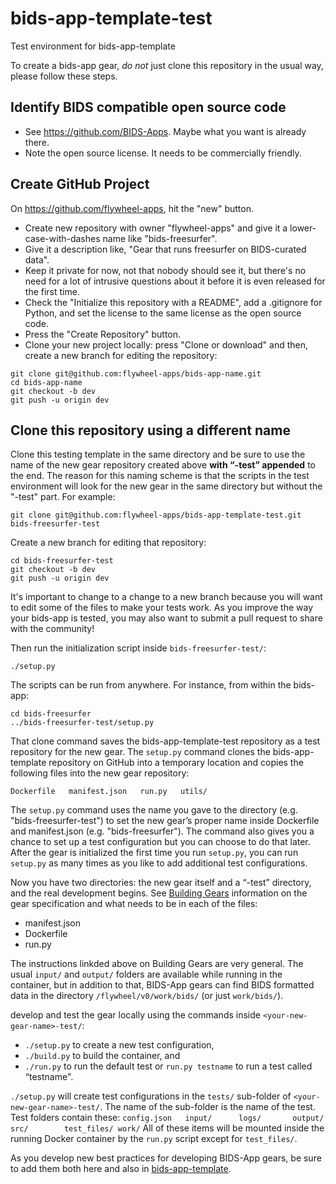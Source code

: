 # bids-app-template-test
Test environment for bids-app-template 

To create a bids-app gear, *do not* just clone this repository in the usual way, please follow these steps.

## Identify BIDS compatible open source code

* See https://github.com/BIDS-Apps.  Maybe what you want is already there.
* Note the open source license.  It needs to be commercially friendly.

## Create GitHub Project

On https://github.com/flywheel-apps, hit the "new" button. 
  *  Create new repository with owner "flywheel-apps" and give it a lower-case-with-dashes name like "bids-freesurfer".  
  * Give it a description like, "Gear that runs freesurfer on BIDS-curated data".  
  * Keep it private for now, not that nobody should see it, but there's no need for a lot of intrusive questions about it before it is even released for the first time.  
  * Check the "Initialize this repository with a README", add a .gitignore for Python, and set the license to the same license as the open source code.
  * Press the "Create Repository" button.
  * Clone your new project locally: press "Clone or download" and then, create a new branch for editing the repository: 

```
git clone git@github.com:flywheel-apps/bids-app-name.git
cd bids-app-name
git checkout -b dev
git push -u origin dev
```

## Clone this repository using a different name

Clone this testing template in the same directory and be sure to use the name of the new
gear repository created above **with “-test” appended** to the end.  The reason for this naming scheme is that the scripts in the test environment will look for the new gear in the same directory but without the "-test" part.  For example:

`git clone git@github.com:flywheel-apps/bids-app-template-test.git  bids-freesurfer-test`

Create a new branch for editing that repository:
```
cd bids-freesurfer-test
git checkout -b dev
git push -u origin dev
```
It's important to change to a change to a new branch because you will want to edit some of the files to make your tests work.  As you improve the way your bids-app is tested, you may also want to submit a pull request to share with the community!

Then run the initialization script inside `bids-freesurfer-test/`:

`./setup.py`

The scripts can be run from anywhere.  For instance, from within the bids-app:

```
cd bids-freesurfer
../bids-freesurfer-test/setup.py
```

That clone command saves the bids-app-template-test repository as
a test repository for the new gear.  The `setup.py` command clones
the bids-app-template repository on GitHub into a temporary location
and copies the following files into the new gear repository:

`Dockerfile   manifest.json   run.py   utils/`

The `setup.py` command uses the name you gave to the directory (e.g. "bids-freesurfer-test") to set
the new gear’s proper name inside Dockerfile and manifest.json (e.g. "bids-freesurfer").  The command
also gives you a chance to set up a test configuration but you can
choose to do that later.  After the gear is initialized the first
time you run `setup.py`, you can run `setup.py` as many times as you like to
add additional test configurations.

Now you have two directories: the new gear itself and a “-test” directory, and the real development begins.
See [Building Gears](https://docs.flywheel.io/hc/en-us/articles/360015513653-Building-Gears) information on the gear specification and what needs to be in each of the files:
  * manifest.json
  * Dockerfile
  * run.py

The instructions linkded above on Building Gears are very general.  The usual `input/` and `output/` folders are available while running in the container, but in addition to that, BIDS-App gears can find BIDS formatted data in the directory `/flywheel/v0/work/bids/` (or just `work/bids/`).

develop and test the gear locally using the commands inside `<your-new-gear-name>-test/`:

 * `./setup.py` to create a new test configuration,
 * `./build.py` to build the container, and
 * `./run.py` to run the default test or `run.py testname` to run a test called “testname".

`./setup.py` will create test configurations in the `tests/` sub-folder of `<your-new-gear-name>-test/`.  The name of the sub-folder is the name of the test.  Test folders contain these:
```config.json   input/      logs/       output/     src/        test_files/ work/```
All of these items will be mounted inside the running Docker container by the `run.py` script except for `test_files/`.

As you develop new best practices for developing BIDS-App gears, be sure to add them both here and also in [bids-app-template](https://github.com/flywheel-apps/bids-app-template).
